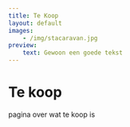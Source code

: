 ```yaml
---
title: Te Koop
layout: default
images:
    - /img/stacaravan.jpg
preview: 
    text: Gewoon een goede tekst
---
```


# Te koop
pagina over wat te koop is